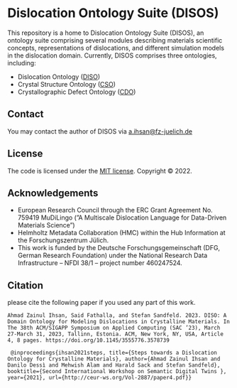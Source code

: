 # Dislocation Ontology Suite (DISOS)
This repository is a home to Dislocation Ontology Suite (DISOS), an ontology suite comprising several modules describing materials scientific concepts, representations of dislocations, and different simulation models in the dislocation domain. Currently, DISOS comprises three ontologies, including: 
* Dislocation Ontology ([DISO](https://purls.helmholtz-metadaten.de/disos/diso))
* Crystal Structure Ontology ([CSO](https://purls.helmholtz-metadaten.de/disos/cso))
* Crystallographic Defect Ontology ([CDO](https://purls.helmholtz-metadaten.de/disos/cdo))

## Contact
You may contact the author of DISOS via a.ihsan@fz-juelich.de

## License
The code is licensed under the [MIT license](./LICENSE). Copyright © 2022.

## Acknowledgements
* European Research Council through the ERC Grant Agreement No. 759419 MuDiLingo (”A Multiscale Dislocation Language for Data-Driven Materials Science”)
* Helmholtz Metadata Collaboration (HMC) within the Hub Information at the Forschungszentrum Jülich.
* This work is funded by the Deutsche Forschungsgemeinschaft (DFG, German Research Foundation) under the National Research Data Infrastructure – NFDI 38/1 – project number 460247524.


## Citation 
please cite the following paper if you used any part of this work. 

`
Ahmad Zainul Ihsan, Said Fathalla, and Stefan Sandfeld. 2023. DISO: A Domain
Ontology for Modeling Dislocations in Crystalline Materials. In The 38th
ACM/SIGAPP Symposium on Applied Computing (SAC ’23), March 27-March
31, 2023, Tallinn, Estonia. ACM, New York, NY, USA, Article 4, 8 pages.
https://doi.org/10.1145/3555776.3578739
`

`
@inproceedings{ihsan2021steps,
title={Steps towards a Dislocation Ontology for Crystalline Materials},
author={Ahmad Zainul Ihsan and Danilo Dessì and Mehwish Alam and Harald Sack and Stefan Sandfeld},
booktitle={Second International Workshop on Semantic Digital Twins },
year={2021},
url={http://ceur-ws.org/Vol-2887/paper4.pdf}}`
